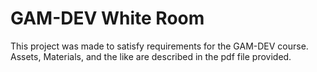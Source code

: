 # GAM-DEV White Room

This project was made to satisfy requirements for the GAM-DEV course. Assets, Materials, and the like are described in the pdf file provided.

